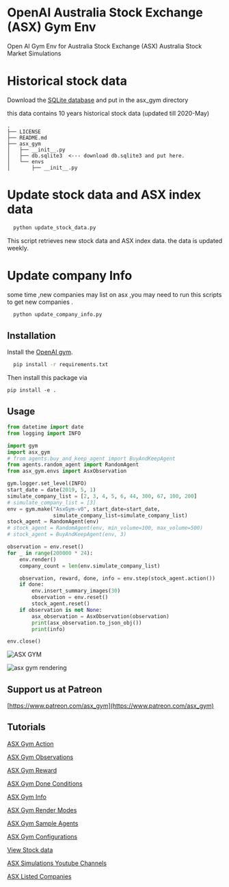 # OpenAI Australia Stock Exchange (ASX) Gym Env
Open AI Gym Env for Australia Stock Exchange (ASX)
Australia Stock Market Simulations


# Historical stock data
 Download the [SQLite database](https://drive.google.com/open?id=15KkzTrwN38EYPBbKB5wIkDozkKSWSgff) 
 and put in the asx_gym directory
 
 this data contains 10 years historical stock data (updated till 2020-May)

 ```
.
├── LICENSE
├── README.md
├── asx_gym
│   ├── __init__.py
│   ├── db.sqlite3  <--- download db.sqlite3 and put here.
│   └── envs
│       ├── __init__.py

```
# Update stock data and ASX index data 

```bash
  python update_stock_data.py
```

This script retrieves new stock data and ASX index data. the data is updated weekly.

# Update company Info

some time ,new companies may list on asx ,you may need to run
this scripts to get new companies .

```bash
  python update_company_info.py
```

## Installation

Install the [OpenAI gym](https://gym.openai.com/docs/).

```bash
  pip install -r requirements.txt
```

Then install this package via

```
pip install -e .
```

## Usage

```python
from datetime import date
from logging import INFO

import gym
import asx_gym
# from agents.buy_and_keep_agent import BuyAndKeepAgent
from agents.random_agent import RandomAgent
from asx_gym.envs import AsxObservation

gym.logger.set_level(INFO)
start_date = date(2019, 5, 1)
simulate_company_list = [2, 3, 4, 5, 6, 44, 300, 67, 100, 200]
# simulate_company_list = [3]
env = gym.make("AsxGym-v0", start_date=start_date,
               simulate_company_list=simulate_company_list)
stock_agent = RandomAgent(env)
# stock_agent = RandomAgent(env, min_volume=100, max_volume=500)
# stock_agent = BuyAndKeepAgent(env, 3)

observation = env.reset()
for _ in range(200000 * 24):
    env.render()
    company_count = len(env.simulate_company_list)

    observation, reward, done, info = env.step(stock_agent.action())
    if done:
        env.insert_summary_images(30)
        observation = env.reset()
        stock_agent.reset()
    if observation is not None:
        asx_observation = AsxObservation(observation)
        print(asx_observation.to_json_obj())
        print(info)

env.close()


```

![ASX GYM](https://github.com/guidebee/asx_gym/blob/master/docs/env_anim.gif)

![asx gym rendering](https://github.com/guidebee/asx_gym/blob/master/docs/asx_gym_render.png "ASX GYM Rendering")

## Support us at Patreon
[https://www.patreon.com/asx_gym](https://www.patreon.com/asx_gym)

## Tutorials

[ASX Gym Action](https://github.com/guidebee/asx_gym/wiki/ASX-Gym-Action)

[ASX Gym Observations](https://github.com/guidebee/asx_gym/wiki/ASX-Gym-Observations)

[ASX Gym Reward](https://github.com/guidebee/asx_gym/wiki/ASX-Gym-Reward)

[ASX Gym Done Conditions](https://github.com/guidebee/asx_gym/wiki/ASX-Gym-Done-Condition)

[ASX Gym Info](https://github.com/guidebee/asx_gym/wiki/ASX-Gym-Info)

[ASX Gym Render Modes](https://github.com/guidebee/asx_gym/wiki/ASX-Gym-Render-Modes)

[ASX Gym Sample Agents](https://github.com/guidebee/asx_gym/wiki/ASX-Gym-Sample-Agents)

[ASX Gym Configurations](https://github.com/guidebee/asx_gym/wiki/ASX-Gym-Configurations)

[View Stock data](https://github.com/guidebee/asx_gym/wiki/View-Stock-data-and-index)

[ASX Simulations Youtube Channels](https://www.youtube.com/channel/UCFefpsZ3xWNhY_JUg6LTu9g)

[ASX Listed Companies](https://github.com/guidebee/asx_gym/wiki/ASX-List-Companies)

